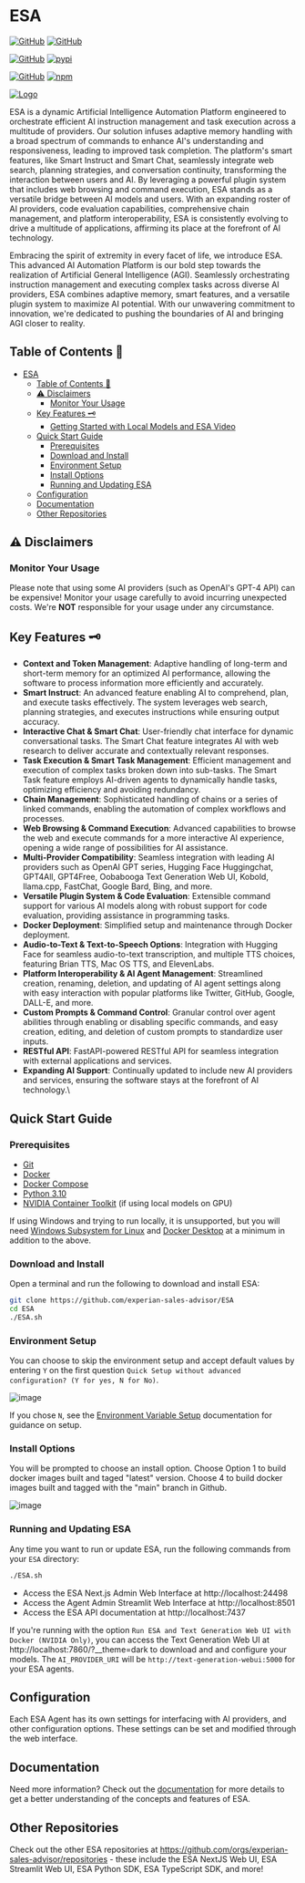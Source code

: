 # ESA

[![GitHub](https://img.shields.io/badge/GitHub-ESA%20Core-blue?logo=github&style=plastic)](https://github.com/experian-sales-advisor/ESA) [![GitHub](https://img.shields.io/badge/GitHub-ESA%20NextJS%20Web%20UI-blue?logo=github&style=plastic)](https://github.com/experian-sales-advisor/esa-nextjs)

[![GitHub](https://img.shields.io/badge/GitHub-ESA%20Python%20SDK-blue?logo=github&style=plastic)](https://github.com/ESA/python-sdk) [![pypi](https://img.shields.io/badge/pypi-ESA%20Python%20SDK-blue?logo=pypi&style=plastic)](https://pypi.org/project/esa-python-sdk/)

[![GitHub](https://img.shields.io/badge/GitHub-ESA%20TypeScript%20SDK-blue?logo=github&style=plastic)](https://github.com/experian-sales-advisor/esa-typescript-sdk) [![npm](https://img.shields.io/badge/npm-ESA%20TypeScript%20SDK-blue?logo=npm&style=plastic)](https://www.npmjs.com/package/esa-typescript-sdk)

[![Logo](https://experian-sales-advisor.github.io/ESA/images/ESA-Logo-whitebg.png)](https://experian-sales-advisor.github.io/ESA/)

ESA is a dynamic Artificial Intelligence Automation Platform engineered to orchestrate efficient AI instruction management and task execution across a multitude of providers. Our solution infuses adaptive memory handling with a broad spectrum of commands to enhance AI's understanding and responsiveness, leading to improved task completion. The platform's smart features, like Smart Instruct and Smart Chat, seamlessly integrate web search, planning strategies, and conversation continuity, transforming the interaction between users and AI. By leveraging a powerful plugin system that includes web browsing and command execution, ESA stands as a versatile bridge between AI models and users. With an expanding roster of AI providers, code evaluation capabilities, comprehensive chain management, and platform interoperability, ESA is consistently evolving to drive a multitude of applications, affirming its place at the forefront of AI technology.

Embracing the spirit of extremity in every facet of life, we introduce ESA. This advanced AI Automation Platform is our bold step towards the realization of Artificial General Intelligence (AGI). Seamlessly orchestrating instruction management and executing complex tasks across diverse AI providers, ESA combines adaptive memory, smart features, and a versatile plugin system to maximize AI potential. With our unwavering commitment to innovation, we're dedicated to pushing the boundaries of AI and bringing AGI closer to reality.

## Table of Contents 📖

- [ESA](#esa)
  - [Table of Contents 📖](#table-of-contents-)
  - [⚠️ Disclaimers](#️-disclaimers)
    - [Monitor Your Usage](#monitor-your-usage)
  - [Key Features 🗝️](#key-features-️)
    - [Getting Started with Local Models and ESA Video](#getting-started-with-local-models-and-esa-video)
  - [Quick Start Guide](#quick-start-guide)
    - [Prerequisites](#prerequisites)
    - [Download and Install](#download-and-install)
    - [Environment Setup](#environment-setup)
    - [Install Options](#install-options)
    - [Running and Updating ESA](#running-and-updating-esa)
  - [Configuration](#configuration)
  - [Documentation](#documentation)
  - [Other Repositories](#other-repositories)

## ⚠️ Disclaimers

### Monitor Your Usage

Please note that using some AI providers (such as OpenAI's GPT-4 API) can be expensive! Monitor your usage carefully to avoid incurring unexpected costs.  We're **NOT** responsible for your usage under any circumstance.

## Key Features 🗝️

- **Context and Token Management**: Adaptive handling of long-term and short-term memory for an optimized AI performance, allowing the software to process information more efficiently and accurately.
- **Smart Instruct**: An advanced feature enabling AI to comprehend, plan, and execute tasks effectively. The system leverages web search, planning strategies, and executes instructions while ensuring output accuracy.
- **Interactive Chat & Smart Chat**: User-friendly chat interface for dynamic conversational tasks. The Smart Chat feature integrates AI with web research to deliver accurate and contextually relevant responses.
- **Task Execution & Smart Task Management**: Efficient management and execution of complex tasks broken down into sub-tasks. The Smart Task feature employs AI-driven agents to dynamically handle tasks, optimizing efficiency and avoiding redundancy.
- **Chain Management**: Sophisticated handling of chains or a series of linked commands, enabling the automation of complex workflows and processes.
- **Web Browsing & Command Execution**: Advanced capabilities to browse the web and execute commands for a more interactive AI experience, opening a wide range of possibilities for AI assistance.
- **Multi-Provider Compatibility**: Seamless integration with leading AI providers such as OpenAI GPT series, Hugging Face Huggingchat, GPT4All, GPT4Free, Oobabooga Text Generation Web UI, Kobold, llama.cpp, FastChat, Google Bard, Bing, and more.
- **Versatile Plugin System & Code Evaluation**: Extensible command support for various AI models along with robust support for code evaluation, providing assistance in programming tasks.
- **Docker Deployment**: Simplified setup and maintenance through Docker deployment.
- **Audio-to-Text & Text-to-Speech Options**: Integration with Hugging Face for seamless audio-to-text transcription, and multiple TTS choices, featuring Brian TTS, Mac OS TTS, and ElevenLabs.
- **Platform Interoperability & AI Agent Management**: Streamlined creation, renaming, deletion, and updating of AI agent settings along with easy interaction with popular platforms like Twitter, GitHub, Google, DALL-E, and more.
- **Custom Prompts & Command Control**: Granular control over agent abilities through enabling or disabling specific commands, and easy creation, editing, and deletion of custom prompts to standardize user inputs.
- **RESTful API**: FastAPI-powered RESTful API for seamless integration with external applications and services.
- **Expanding AI Support**: Continually updated to include new AI providers and services, ensuring the software stays at the forefront of AI technology.\

## Quick Start Guide

### Prerequisites

- [Git](https://git-scm.com/downloads)
- [Docker](https://docs.docker.com/get-docker/)
- [Docker Compose](https://docs.docker.com/compose/install/)
- [Python 3.10](https://www.python.org/downloads/)
- [NVIDIA Container Toolkit](https://docs.nvidia.com/datacenter/cloud-native/container-toolkit/latest/install-guide.html) (if using local models on GPU)

If using Windows and trying to run locally, it is unsupported, but you will need [Windows Subsystem for Linux](https://docs.microsoft.com/en-us/windows/wsl/install-win10) and [Docker Desktop](https://docs.docker.com/docker-for-windows/install/) at a minimum in addition to the above.

### Download and Install

Open a terminal and run the following to download and install ESA:

```bash
git clone https://github.com/experian-sales-advisor/ESA
cd ESA
./ESA.sh
```

### Environment Setup

You can choose to skip the environment setup and accept default values by entering `Y` on the first question `Quick Setup without advanced configuration? (Y for yes, N for No)`.

![image](https://experian-sales-advisor.github.io/ESA/images/screenshots/Screenshot-ESA-1.png)

If you chose `N`, see the [Environment Variable Setup](https://experian-sales-advisor.github.io/ESA/1-Getting%20started/1-Environment%20Variables.html) documentation for guidance on setup.

### Install Options

You will be prompted to choose an install option. Choose Option 1 to build docker images built and taged "latest" version. Choose 4 to build docker images built and tagged with the "main" branch in Github.

![image](https://experian-sales-advisor.github.io/ESA/images/screenshots/Screenshot-ESA-2.png)

### Running and Updating ESA

Any time you want to run or update ESA, run the following commands from your `ESA` directory:

```bash
./ESA.sh
```

- Access the ESA Next.js Admin Web Interface at http://localhost:24498
- Access the Agent Admin Streamlit Web Interface at http://localhost:8501
- Access the ESA API documentation at http://localhost:7437

If you're running with the option `Run ESA and Text Generation Web UI with Docker (NVIDIA Only)`, you can access the Text Generation Web UI at http://localhost:7860/?__theme=dark to download and and configure your models. The `AI_PROVIDER_URI` will be `http://text-generation-webui:5000` for your ESA agents.

## Configuration

Each ESA Agent has its own settings for interfacing with AI providers, and other configuration options. These settings can be set and modified through the web interface.

## Documentation

Need more information? Check out the [documentation](https://experian-sales-advisor.github.io/ESA) for more details to get a better understanding of the concepts and features of ESA.

## Other Repositories

Check out the other ESA repositories at https://github.com/orgs/experian-sales-advisor/repositories - these include the ESA NextJS Web UI, ESA Streamlit Web UI, ESA Python SDK, ESA TypeScript SDK, and more!
